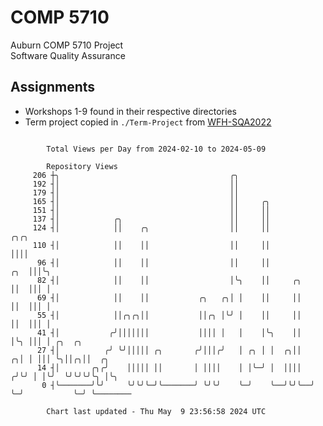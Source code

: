 # COMP 5710
Auburn COMP 5710 Project  
Software Quality Assurance

## Assignments
- Workshops 1-9 found in their respective directories
- Term project copied in `./Term-Project` from [WFH-SQA2022](https://github.com/wumphlett/WFH-SQA2022-AUBURN)

```

        Total Views per Day from 2024-02-10 to 2024-05-09

        Repository Views
     206 ┼╮                                      ╭╮
     192 ┤│                                      ││
     179 ┤│                                      ││
     165 ┤│                                      ││     ╭╮
     151 ┤│                                      ││     ││
     137 ┤│            ╭╮                        ││     ││
     124 ┤│            ││    ╭╮                  ││     ││                ╭╮╭╮
     110 ┤│            ││    ││                  ││     ││                ││││
      96 ┤│            ││    ││                  ││     ││            ╭╮  │││╰╮
      82 ┤│            ││    ││                  │╰╮    ││     ╭╮     ││  │││ │
      69 ┤│            ││    ││           ╭╮   ╭╮│ │    ││     ││     ││  │││ │
      55 ┤│            ││╭╮╭╮││           ││╭╮ │╰╯ │    ││     ││     ││  │││ │
      41 ┤│           ╭╯│││││││           ││││ │   │    │╰╮    ││     │╰╮ │││ │ ╭╮  ╭╮
      27 ┤│          ╭╯ ╰╯│││││ ╭╮       ╭╯│││╭╯   │ ╭╮ │ │  ╭╮││   ╭╮│ │ │││ ╰╮││╭╮││  ╭╮
      14 ┤│       ╭╮╭╯    │││││ ││       │ ││││    │ │╰─╯ │  ││││  ╭╯╰╯ │ │╰╯  ╰╯╰╯╰╯╰╮ │╰╮
       0 ┤╰───────╯╰╯     ╰╯╰╯╰─╯╰───────╯ ╰╯╰╯    ╰─╯    ╰──╯╰╯╰──╯    ╰─╯           ╰─╯ ╰────────

        Chart last updated - Thu May  9 23:56:58 2024 UTC
        
```
